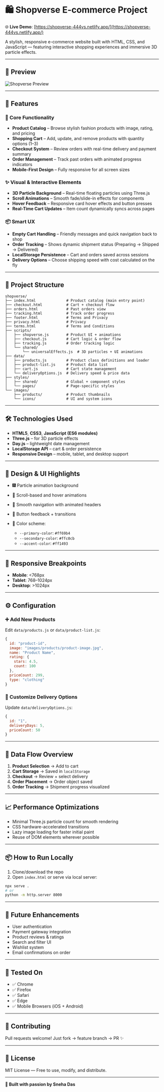 
# 🛍️ Shopverse E-commerce Project

🌐 **Live Demo**: [https://shopverse-444vs.netlify.app/](https://shopverse-444vs.netlify.app/)

A stylish, responsive e-commerce website built with HTML, CSS, and JavaScript — featuring interactive shopping experiences and immersive 3D particle effects.

---

## 📸 Preview

![Shopverse Preview](https://github.com/user-attachments/assets/5bb2d900-c5f0-4ed5-96be-e55b64371eee)

---

## 🚀 Features

### 🛒 Core Functionality

* **Product Catalog** – Browse stylish fashion products with image, rating, and pricing
* **Shopping Cart** – Add, update, and remove products with quantity options (1–3)
* **Checkout System** – Review orders with real-time delivery and payment summary
* **Order Management** – Track past orders with animated progress indicators
* **Mobile-First Design** – Fully responsive for all screen sizes

### ✨ Visual & Interactive Elements

* **3D Particle Background** – Real-time floating particles using Three.js
* **Scroll Animations** – Smooth fade/slide-in effects for components
* **Hover Feedback** – Responsive card hover effects and button presses
* **Real-Time Cart Updates** – Item count dynamically syncs across pages

### 📦 Smart UX

* **Empty Cart Handling** – Friendly messages and quick navigation back to shop
* **Order Tracking** – Shows dynamic shipment status (Preparing → Shipped → Delivered)
* **LocalStorage Persistence** – Cart and orders saved across sessions
* **Delivery Options** – Choose shipping speed with cost calculated on the fly

---

## 🧩 Project Structure

```
shopverse/
├── index.html              # Product catalog (main entry point)
├── checkout.html           # Cart + checkout flow
├── orders.html             # Past orders view
├── tracking.html           # Track order progress
├── footer.html             # Terms and Privacy
├── privacy.html            # Privacy
├── terms.html              # Terms and Conditions
├── scripts/
│   ├── shopverse.js        # Product UI + animations
│   ├── checkout.js         # Cart logic & order flow
│   ├── tracking.js         # Order tracking logic
│   └── shared/
│       └── universalEffects.js  # 3D particles + UI animations
├── data/
│   ├── products.js         # Product class definitions and loader
│   ├── product-list.js     # Product data list
│   ├── cart.js             # Cart state management
│   └── deliveryOptions.js  # Delivery speed & price data
├── styles/
│   ├── shared/             # Global + component styles
│   └── pages/              # Page-specific styles
└── images/
    ├── products/           # Product thumbnails
    └── icons/              # UI and system icons
```

---

## 🛠️ Technologies Used

* **HTML5**, **CSS3**, **JavaScript (ES6 modules)**
* **Three.js** – for 3D particle effects
* **Day.js** – lightweight date management
* **LocalStorage API** – cart & order persistence
* **Responsive Design** – mobile, tablet, and desktop support

---

## 🎨 Design & UI Highlights

* 🎆 Particle animation background
* 🔄 Scroll-based and hover animations
* 🧭 Smooth navigation with animated headers
* 💬 Button feedback + transitions
* 🎯 Color scheme:

  * `--primary-color`: `#ff69b4`
  * `--secondary-color`: `#ffc0cb`
  * `--accent-color`: `#ff1493`

---

## 📱 Responsive Breakpoints

* **Mobile**: <768px
* **Tablet**: 768–1024px
* **Desktop**: >1024px

---

## ⚙️ Configuration

### ➕ Add New Products

Edit `data/products.js` or `data/product-list.js`:

```js
{
  id: "product-id",
  image: "images/products/product-image.jpg",
  name: "Product Name",
  rating: {
    stars: 4.5,
    count: 100
  },
  priceCount: 299,
  type: "clothing"
}
```

### 🚚 Customize Delivery Options

Update `data/deliveryOptions.js`:

```js
{
  id: "1",
  deliveryDays: 5,
  priceCount: 50
}
```

---

## 🔁 Data Flow Overview

1. **Product Selection** → Add to cart
2. **Cart Storage** → Saved in `localStorage`
3. **Checkout** → Review + select delivery
4. **Order Placement** → Order object saved
5. **Order Tracking** → Shipment progress visualized

---

## 📈 Performance Optimizations

* Minimal Three.js particle count for smooth rendering
* CSS hardware-accelerated transitions
* Lazy image loading for faster initial paint
* Reuse of DOM elements wherever possible

---

## 📦 How to Run Locally

1. Clone/download the repo
2. Open `index.html` or serve via local server:

```bash
npx serve .
# or
python -m http.server 8000
```

---

## 📅 Future Enhancements

* User authentication
* Payment gateway integration
* Product reviews & ratings
* Search and filter UI
* Wishlist system
* Email confirmations on order

---

## 🧪 Tested On

* ✅ Chrome
* ✅ Firefox
* ✅ Safari
* ✅ Edge
* ✅ Mobile Browsers (iOS + Android)

---

## 🤝 Contributing

Pull requests welcome!
Just fork → feature branch → PR ✨

---

## 📄 License

MIT License — Free to use, modify, and distribute.

---

**🚀 Built with passion by Sneha Das**
